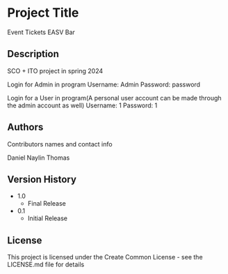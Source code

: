 # Project Title

Event Tickets EASV Bar

## Description

SCO + ITO project in spring 2024

Login for Admin in program
Username: Admin
Password: password

Login for a User in program(A personal user account can be made through the admin account as well)
Username: 1
Password: 1

## Authors

Contributors names and contact info

Daniel
Naylin
Thomas


## Version History
* 1.0
  * Final Release
* 0.1
  * Initial Release
  
## License

This project is licensed under the Create Common License - see the LICENSE.md file for details
